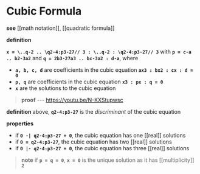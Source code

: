 # Cubic Formula

**see** [[math notation]], [[quadratic formula]]

**definition**

**`x = \..q-2 .. \q2-4:p3-27// 3 : \..q-2 : \q2-4:p3-27// 3`** with **`p = c-a .. b2-3a2`** and **`q = 2b3-27a3 .. bc-3a2 : d-a`**, where

- **`a, b, c, d`** are coefficients in the cubic equation **`ax3 : bx2 : cx : d = 0`**
- **`p, q`** are coefficients in the cubic equation **`x3 : px : q = 0`**
- **`x`** are the solutions to the cubic equation

> **proof** --- <https://youtu.be/N-KXStupwsc>

**definition** above, **`q2-4:p3-27`** is the _discriminant_ of the cubic equation

**properties**

- if **`0 -| q2-4:p3-27 + 0`**, the cubic equation has one [[real]] solutions
- if **`0 = q2-4:p3-27`**, the cubic equation has two [[real]] solutions
- if **`0 |- q2-4:p3-27 + 0`**, the cubic equation has three [[real]] solutions

> **note** if **`p = q = 0`**, **`x = 0`** is the unique solution as it has [[multiplicity]] **`2`**
